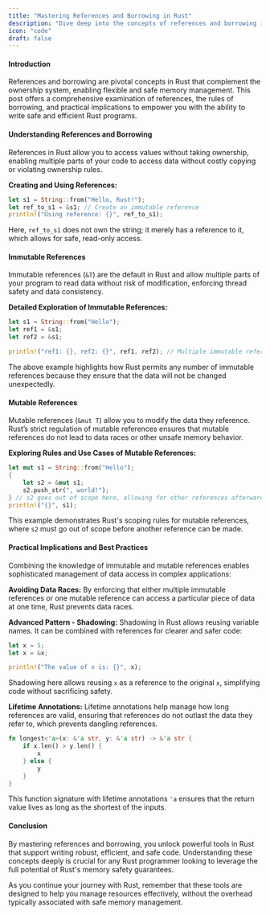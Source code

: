 ```yaml
---
title: "Mastering References and Borrowing in Rust"
description: "Dive deep into the concepts of references and borrowing in Rust, exploring both immutable and mutable references, and how they interact with Rust's ownership rules to facilitate safe and efficient memory management."
icon: "code"
draft: false
---
```


#### Introduction

References and borrowing are pivotal concepts in Rust that complement the ownership system, enabling flexible and safe memory management. This post offers a comprehensive examination of references, the rules of borrowing, and practical implications to empower you with the ability to write safe and efficient Rust programs.

#### Understanding References and Borrowing

References in Rust allow you to access values without taking ownership, enabling multiple parts of your code to access data without costly copying or violating ownership rules.

**Creating and Using References:**
```rust
let s1 = String::from("Hello, Rust!");
let ref_to_s1 = &s1; // Create an immutable reference
println!("Using reference: {}", ref_to_s1);
```
Here, `ref_to_s1` does not own the string; it merely has a reference to it, which allows for safe, read-only access.

#### Immutable References

Immutable references (`&T`) are the default in Rust and allow multiple parts of your program to read data without risk of modification, enforcing thread safety and data consistency.

**Detailed Exploration of Immutable References:**
```rust
let s1 = String::from("Hello");
let ref1 = &s1;
let ref2 = &s1;

println!("ref1: {}, ref2: {}", ref1, ref2); // Multiple immutable references are allowed
```
The above example highlights how Rust permits any number of immutable references because they ensure that the data will not be changed unexpectedly.

#### Mutable References

Mutable references (`&mut T`) allow you to modify the data they reference. Rust’s strict regulation of mutable references ensures that mutable references do not lead to data races or other unsafe memory behavior.

**Exploring Rules and Use Cases of Mutable References:**
```rust
let mut s1 = String::from("Hello");
{
    let s2 = &mut s1;
    s2.push_str(", world!");
} // s2 goes out of scope here, allowing for other references afterwards
println!("{}", s1);
```
This example demonstrates Rust's scoping rules for mutable references, where `s2` must go out of scope before another reference can be made.

#### Practical Implications and Best Practices

Combining the knowledge of immutable and mutable references enables sophisticated management of data access in complex applications:

**Avoiding Data Races:**
By enforcing that either multiple immutable references or one mutable reference can access a particular piece of data at one time, Rust prevents data races.

**Advanced Pattern - Shadowing:**
Shadowing in Rust allows reusing variable names. It can be combined with references for clearer and safer code:
```rust
let x = 5;
let x = &x;

println!("The value of x is: {}", x);
```
Shadowing here allows reusing `x` as a reference to the original `x`, simplifying code without sacrificing safety.

**Lifetime Annotations:**
Lifetime annotations help manage how long references are valid, ensuring that references do not outlast the data they refer to, which prevents dangling references.

```rust
fn longest<'a>(x: &'a str, y: &'a str) -> &'a str {
    if x.len() > y.len() {
        x
    } else {
        y
    }
}
```
This function signature with lifetime annotations `'a` ensures that the return value lives as long as the shortest of the inputs.

#### Conclusion

By mastering references and borrowing, you unlock powerful tools in Rust that support writing robust, efficient, and safe code. Understanding these concepts deeply is crucial for any Rust programmer looking to leverage the full potential of Rust's memory safety guarantees.

As you continue your journey with Rust, remember that these tools are designed to help you manage resources effectively, without the overhead typically associated with safe memory management.
